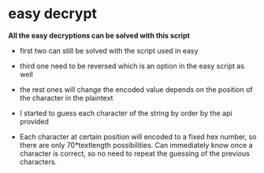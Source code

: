 # easy decrypt

**All the easy decryptions can be solved with this script**

* first two can still be solved with the script used in easy
* third one need to be reversed which is an option in the easy script as well

* the rest ones will change the encoded value depends on the position of the character in the plaintext
* I started to guess each character of the string by order by the api provided
* Each character at certain position will encoded to a fixed hex number, so there are only 70*textlength possibilities. Can immediately know once a character is correct, so no need to repeat the guessing of the previous characters.
